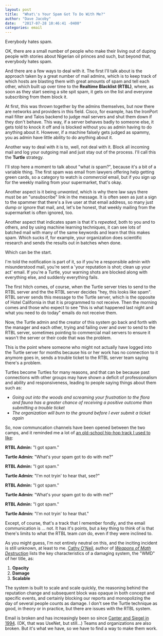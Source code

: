```yaml
---
layout: post
title:  "What\'s Your Spam Got To Do With Me?"
author: "Dave Jacoby"
date:   "2017-07-28 10:46:41 -0400"
categories: email 
---
```

Everybody hates spam.

OK, there are a small number of people who make their living out of duping people with stories about Nigerian oil princes and such, but beyond that, everybody hates spam. 

And there are a few ways to deal with it. The first I'll talk about is the approach taken by a great number of mail admins, which is to keep track of which hosts are blasting them with great amounts of spam and tell each other, which built up over time to the **Realtime Blacklist (RTBL)**, where, as soon as they start seeing a site spit spam, it gets on the list and everyone subscribing from them block it.

At first, this was thrown together by the admins themselves, but now there are networks and providers in this field. Cisco, for example, has the IronPort mail filter and Talos backend to judge mail servers and shut them down if they don't behave. This way, if a server behaves badly to someone else, it gets told to knock it off and is blocked without you as admin having to do anything about it. However, if a machine falsely gets judged as spammy, you as admin have little ability to do anything about it.

Another way to deal with it is to, well, not deal with it. Block all incoming mail and log your outgoing mail and just stay out of the process. I'll call this the **Turtle** strategy. 

I'll stop here a moment to talk about "what *is* spam?", because it's a bit of a variable thing. The first spam was email from lawyers offering help getting green cards, so a category to watch is *commercial* email, but if you sign up for the weekly mailing from your supermarket, that's okay. 

Another aspect is it being *unwanted*, which is why there law says there must be an "unsubscribe" link in the message. It is often seen as just a sign to the spammer that there's a live user at that email address, so many just dump or ignore that mail, and, let's be honest, that weekly mailing from the supermarket is often ignored, too.

Another aspect that indicates spam is that it's *repeated*, both to you and to others, and by using machine learning techniques, it can see lots of batched mail with many of the same keywords and learn that this makes spam. Which sucks if, for example, your organization does scientific research and sends the results out in batches when done.

Which can be the start.

I'm told the notification is part of it, so if you're a responsible admin with misunderstood mail, you're sent a 'your reputation is shot; clean up your act' email. If you're a Turtle, your warning shots are blocked along with everything else, and suddenly everything fails.

The first hitch comes, of course, when the Turtle server tries to send to the RTBL server and the the RTBL server decides "hey, this looks like spam". RTBL server sends this message to the Turtle server, which is the opposite of Hotel California in that it is programmed to not receive. Then the morning comes and those who expect to see "this is what happened last night and what you need to do today" emails do not receive them.

Now, the Turtle admin and the creator of this system go back and forth with the manager and each other, trying and failing over and over to send to the RTBL server, sometimes pointing to commercial mail servers to ensure it wasn't the server or their code that was the problem.

This is the point where someone who might not actually have logged into the Turtle server for months because his or her work has no connection to it anymore goes in, sends a trouble ticket to the RTBL server team saying there's a problem.

Turtles become Turtles for many reasons, and that can be because past connections with other groups may have shown a deficit of professionalism and ability and responsiveness, leading to people saying things about them such as:

+ *Going out into the woods and screaming your frustration to the flora and fauna has a greater chance of receiving a positive outcome than submitting a trouble ticket*
+ *The organization will burn to the ground before I ever submit a ticket again*

So, now communcation channels have been opened between the two camps, and it reminded me a lot of [an old-school hip-hop track I used to like][1]:

**RTBL Admin:** "I got spam."

**Turtle Admin:** "What's your spam got to do with me?"

**RTBL Admin:** "I got spam."

**Turtle Admin:** "I'm not tryin' to hear that, see?"

**RTBL Admin:** "I got spam."

**Turtle Admin:** "What's your spam got to do with me?"

**RTBL Admin:** "I got spam."

**Turtle Admin:** "I'm not tryin' to hear that."

Except, of course, that's a track that I remember fondly, and the email communication is ... not. It has it's points, but a key thing to think of is that there's limits to what the RTBL team *can* do, even if they were inclined to.

As you might guess, I'm not entirely neutral on this, and the inciting incident is still unknown, at least to me. [Cathy O'Neil][2], author of [*Weapons of Math Destruction*][3] lists the key characteristics of a damaging system, the "WMD" of her title, as:

1. **Opacity**
2. **Damage**
3. **Scalable**

The system is built to scale and scale quickly, the reasoning behind the reputation change and subsequent block was opaque in both concept and specific events, and certainly blocking our reports and monopolizing the day of several people counts as damage. I don't see the Turtle technique as good, in theory or in practice, but there are issues with the RTBL system.

Email is broken and has increasingly been so since [Canter and Siegel in 1994][4]. (OK, that was UseNet, but still...) Teams and organizations are also broken. But it's what we have, so we have to find a way to make them work.

[1]: https://open.spotify.com/track/4iAYo83eWlktjw97oebIal
[2]: https://mathbabe.org/
[3]: https://www.amazon.com/Weapons-Math-Destruction-Increases-Inequality/dp/0553418815
[4]: https://en.wikipedia.org/wiki/Laurence_Canter_and_Martha_Siegel
